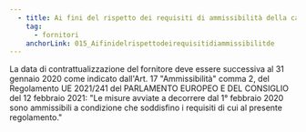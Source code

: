 ```yaml
---
  - title: Ai fini del rispetto dei requisiti di ammissibilità della candidatura, a partire da quale data deve essere contrattualizzato il fornitore?
    tag:
      - fornitori
    anchorLink: 015_Aifinidelrispettodeirequisitidiammissibilitde
---
```


La data di contrattualizzazione del fornitore deve essere successiva al 31 gennaio 2020 come indicato dall'Art. 17 "Ammissibilità" comma 2, del Regolamento UE 2021/241 del PARLAMENTO EUROPEO E DEL CONSIGLIO del 12 febbraio 2021: "Le misure avviate a decorrere dal 1° febbraio 2020 sono ammissibili a condizione che soddisfino i requisiti di cui al presente regolamento."